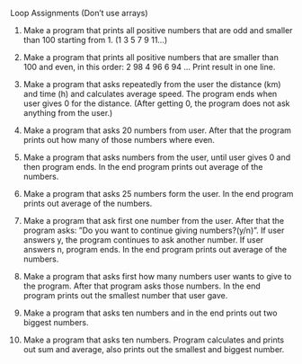 Loop Assignments (Don’t use arrays)

1. Make a program that prints all positive numbers that are odd and smaller than 100 starting from 1. (1 3 5 7 9 11…)

2. Make a program that prints all positive numbers that are smaller than 100 and even, in this order: 2 98 4 96 6 94 … Print result in one line.

3. Make a program that asks repeatedly from the user the distance (km) and time (h) and calculates average speed. The program ends when user gives 0 for the distance. (After getting 0, the program does not ask anything from the user.)

4. Make a program that asks 20 numbers from user. After that the program prints out how many of those numbers where even.

5. Make a program that asks numbers from the user, until user gives 0 and then program ends. In the end program prints out average of the numbers.

6. Make a program that asks 25 numbers form the user. In the end program prints out average of the numbers.

7. Make a program that ask first one number from the user. After that the program asks: ”Do you want to continue giving numbers?(y/n)”. If user answers y, the program continues to ask another number. If user answers n, program ends. In the end program prints out average of the numbers.

8. Make a program that asks first how many numbers user wants to give to the program. After that program asks those numbers. In the end program prints out the smallest number that user gave.

9. Make a program that asks ten numbers and in the end prints out two biggest numbers.

10. Make a program that asks ten numbers. Program calculates and prints out sum and average, also prints out the smallest and biggest number.
